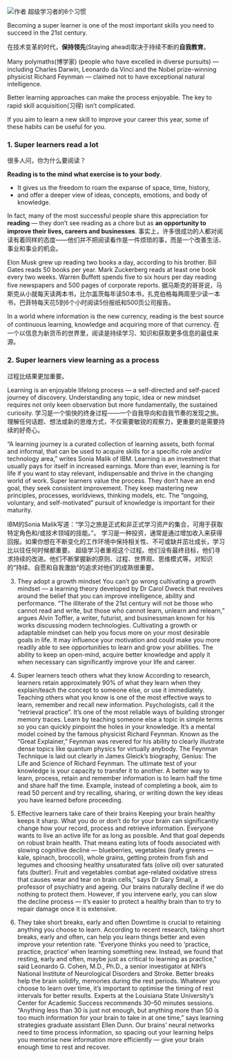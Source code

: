 ![作者](./_image/2020-07-06-16-25-02.png)
超级学习者的6个习惯
 
Becoming a super learner is one of the most important skills you need to succeed in the 21st century. 

在技术变革的时代，**保持领先**(Staying ahead)取决于持续不断的**自我教育**。

Many polymaths(博学家) (people who have excelled in diverse pursuits) — including Charles Darwin, Leonardo da Vinci and the Nobel prize-winning physicist Richard Feynman — claimed not to have exceptional natural intelligence.

Better learning approaches can make the process enjoyable. The key to rapid skill acquisition(习得) isn’t complicated. 

If you aim to learn a new skill to improve your career this year, some of these habits can be useful for you.

### 1. Super learners read a lot  
很多人问，你为什么要阅读？

**Reading is to the mind what exercise is to your body**. 
* It gives us the freedom to roam the expanse of space, time, history, 
* and offer a deeper view of ideas, concepts, emotions, and body of knowledge.

In fact, many of the most successful people share this appreciation for **reading** — 
they don’t see reading as a chore but as **an opportunity to improve their lives, careers and businesses**.
事实上，许多很成功的人都对阅读有着同样的态度——他们并不把阅读看作是一件烦琐的事，而是一个改善生活、事业和事业的机会。

Elon Musk grew up reading two books a day, according to his brother. Bill Gates reads 50 books per year. Mark Zuckerberg reads at least one book every two weeks. Warren Buffett spends five to six hours per day reading five newspapers and 500 pages of corporate reports.
据马斯克的哥哥说，马斯克从小就每天读两本书，比尔盖茨每年读50本书，扎克伯格每两周至少读一本书，巴菲特每天花5到6个小时阅读5份报纸和500页公司报告。

In a world where information is the new currency, reading is the best source of continuous learning, knowledge and acquiring more of that currency.
在一个以信息为新货币的世界里，阅读是持续学习、知识和获取更多信息的最佳来源。

### 2. Super learners view learning as a process
过程比结果更加重要。

Learning is an enjoyable lifelong process — a self-directed and self-paced journey of discovery. 
Understanding any topic, idea or new mindset requires not only keen observation but more fundamentally, the sustained curiosity.
学习是一个愉快的终身过程——一个自我导向和自我节奏的发现之旅。理解任何话题、想法或新的思维方式，不仅需要敏锐的观察力，更重要的是需要持续的好奇心。

“A learning journey is a curated collection of learning assets, both formal and informal, that can be used to acquire skills for a specific role and/or technology area,” writes Sonia Malik of IBM.
Learning is an investment that usually pays for itself in increased earnings. More than ever, learning is for life if you want to stay relevant, indispensable and thrive in the changing world of work.
Super learners value the process. They don’t have an end goal, they seek consistent improvement. They keep mastering new principles, processes, worldviews, thinking models, etc. The “ongoing, voluntary, and self-motivated” pursuit of knowledge is important for their maturity.


IBM的Sonia Malik写道：“学习之旅是正式和非正式学习资产的集合，可用于获取特定角色和/或技术领域的技能。”。
学习是一种投资，通常是通过增加收入来获得回报。如果你想在不断变化的工作环境中保持相关性、不可或缺并茁壮成长，学习比以往任何时候都重要。
超级学习者重视这个过程。他们没有最终目标，他们寻求持续的改进。他们不断掌握新的原则、过程、世界观、思维模式等。对知识的“持续、自愿和自我激励”的追求对他们的成熟很重要。


3. They adopt a growth mindset
You can’t go wrong cultivating a growth mindset — a learning theory developed by Dr Carol Dweck that revolves around the belief that you can improve intelligence, ability and performance.
“The illiterate of the 21st century will not be those who cannot read and write, but those who cannot learn, unlearn and relearn,” argues Alvin Toffler, a writer, futurist, and businessman known for his works discussing modern technologies.
Cultivating a growth or adaptable mindset can help you focus more on your most desirable goals in life. It may influence your motivation and could make you more readily able to see opportunities to learn and grow your abilities.
The ability to keep an open-mind, acquire better knowledge and apply it when necessary can significantly improve your life and career.


4. Super learners teach others what they know
According to research, learners retain approximately 90% of what they learn when they explain/teach the concept to someone else, or use it immediately.
Teaching others what you know is one of the most effective ways to learn, remember and recall new information. Psychologists, call it the “retrieval practice”. It’s one of the most reliable ways of building stronger memory traces.
Learn by teaching someone else a topic in simple terms so you can quickly pinpoint the holes in your knowledge. It’s a mental model coined by the famous physicist Richard Feynman.
Known as the “Great Explainer,” Feynman was revered for his ability to clearly illustrate dense topics like quantum physics for virtually anybody. The Feynman Technique is laid out clearly in James Gleick’s biography, Genius: The Life and Science of Richard Feynman.
The ultimate test of your knowledge is your capacity to transfer it to another. A better way to learn, process, retain and remember information is to learn half the time and share half the time. Example, instead of completing a book, aim to read 50 percent and try recalling, sharing, or writing down the key ideas you have learned before proceeding.

5. Effective learners take care of their brains
Keeping your brain healthy keeps it sharp. What you do or don’t do for your brain can significantly change how your record, process and retrieve information. Everyone wants to live an active life for as long as possible. And that goal depends on robust brain health.
That means eating lots of foods associated with slowing cognitive decline — blueberries, vegetables (leafy greens — kale, spinach, broccoli), whole grains, getting protein from fish and legumes and choosing healthy unsaturated fats (olive oil) over saturated fats (butter).
Fruit and vegetables combat age-related oxidative stress that causes wear and tear on brain cells,” says Dr Gary Small, a professor of psychiatry and ageing.
Our brains naturally decline if we do nothing to protect them. However, if you intervene early, you can slow the decline process — it’s easier to protect a healthy brain than to try to repair damage once it is extensive.

6. They take short breaks, early and often
Downtime is crucial to retaining anything you choose to learn. According to recent research, taking short breaks, early and often, can help you learn things better and even improve your retention rate.
“Everyone thinks you need to ‘practice, practice, practice’ when learning something new. Instead, we found that resting, early and often, maybe just as critical to learning as practice,” said Leonardo G. Cohen, M.D., Ph.D., a senior investigator at NIH’s National Institute of Neurological Disorders and Stroke.
Better breaks help the brain solidify, memories during the rest periods. Whatever you choose to learn over time, it’s important to optimise the timing of rest intervals for better results.
Experts at the Louisiana State University’s Center for Academic Success recommends 30–50 minutes sessions. “Anything less than 30 is just not enough, but anything more than 50 is too much information for your brain to take in at one time,” says learning strategies graduate assistant Ellen Dunn.
Our brains’ neural networks need to time process information, so spacing out your learning helps you memorise new information more efficiently — give your brain enough time to rest and recover.